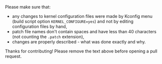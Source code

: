 Please make sure that:

 - any changes to kernel configuration files were made by Kconfig menu (build script option `KERNEL_CONFIGURE=yes`) and not by editing configuration files by hand,
 - patch file names don't contain spaces and have less than 40 characters (not counting the `.patch` extension),
 - changes are properly described - what was done exactly and why.

Thanks for contributing! Please remove the text above before opening a pull request.
